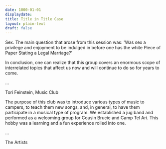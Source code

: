 ```yaml
---
date: 1000-01-01
displaydate: 
title: Title in Title Case
layout: plain-text
draft: false
---
```


Sex. The main question that arose from this session was: 'Was sex a privilege and enjoyment to be indulged in before one has the white Piece of Paper Stating a Legal Marriage?'

In conclusion, one can realize that this group covers an enormous scope of interrelated topics that affect us now and will continue to do so for years to come.

...

Tori Feinstein, Music Club

The purpose of this club was to introduce various types of music to campers, to teach them new songs, and, in general, to have them participate in a musical type of program. We established a jug band and performed as a welcoming group for Cousin Brucie and Camp Tel Ari. This hobby was a learning and a fun experience rolled into one.

...

The Artists

